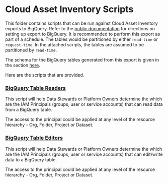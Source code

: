 # Cloud Asset Inventory Scripts

This folder contains scripts that can be run against Cloud Asset Inventory exports to BigQuery. Refer to the [public documentation](https://cloud.google.com/asset-inventory/docs/exporting-to-bigquery) for directions on setting up export to BigQuery. It is recommended to perform this export as part of a schedule. The tables would be partitioned by either `read-time` or `request-time`. In the attached scripts, the tables are assumed to be partitioned by `read-time`.

The schema for the BigQuery tables generated from this export is given in the section [here](https://cloud.google.com/asset-inventory/docs/exporting-to-bigquery#bigquery-schema).

Here are the scripts that are provided.

### [BigQuery Table Readers](./bq_table_all_readers.sql)

This script will help Data Stewards or Platform Owners determine the which are the IAM Principals (groups, user or service accounts) that can read data from a BigQuery table.

The access to the principal could be applied at any level of the resource hierarchy - Org, Folder, Project or Dataset.



### [BigQuery Table Editors](./bq_table_all_editors.sql)

This script will help Data Stewards or Platform Owners determine the which are the IAM Principals (groups, user or service accounts) that can edit/write data to a BigQuery table.

The access to the principal could be applied at any level of the resource hierarchy - Org, Folder, Project or Dataset.
